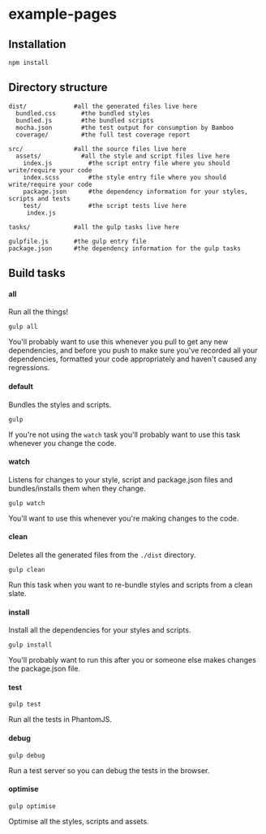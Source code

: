 # example-pages

## Installation

    npm install

## Directory structure

    dist/             #all the generated files live here
      bundled.css       #the bundled styles
      bundled.js        #the bundled scripts
      mocha.json        #the test output for consumption by Bamboo
      coverage/         #the full test coverage report
      
    src/              #all the source files live here
      assets/           #all the style and script files live here
        index.js          #the script entry file where you should write/require your code
        index.scss        #the style entry file where you should write/require your code
        package.json      #the dependency information for your styles, scripts and tests
        test/             #the script tests live here
         index.js     
         
    tasks/            #all the gulp tasks live here
    
    gulpfile.js       #the gulp entry file
    package.json      #the dependency information for the gulp tasks

## Build tasks

#### all

Run all the things!

    gulp all
    
You'll probably want to use this whenever you pull to get any new dependencies, and before you push to make sure you've
recorded all your dependencies, formatted your code appropriately and haven't caused any regressions.

#### default

Bundles the styles and scripts. 

    gulp

If you're not using the `watch` task you'll probably want to use this task whenever you change the code.

#### watch

Listens for changes to your style, script and package.json files and bundles/installs them when they change.

    gulp watch

You'll want to use this whenever you're making changes to the code.

#### clean

Deletes all the generated files from the `./dist` directory.

    gulp clean
    
Run this task when you want to re-bundle styles and scripts from a clean slate.

#### install

Install all the dependencies for your styles and scripts.

    gulp install
    
You'll probably want to run this after you or someone else makes changes the package.json file.

#### test

    gulp test

Run all the tests in PhantomJS.

#### debug

    gulp debug

Run a test server so you can debug the tests in the browser.

#### optimise

    gulp optimise

Optimise all the styles, scripts and assets.
    